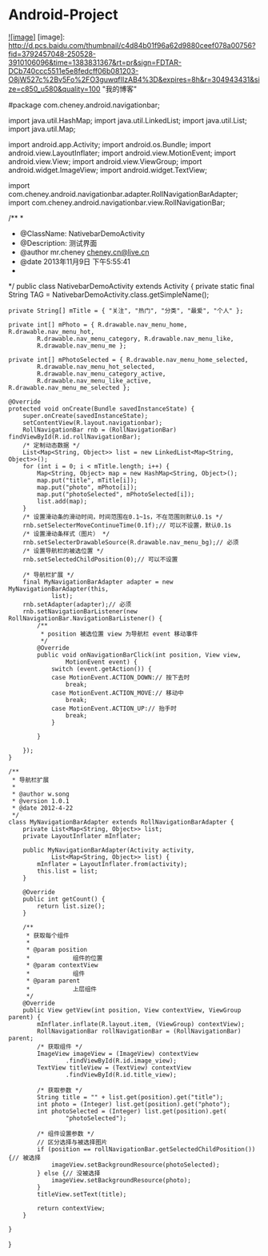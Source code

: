 Android-Project
==================================
[![image]](http://mr-cheney.iteye.com)
[image]: http://d.pcs.baidu.com/thumbnail/c4d84b01f96a62d9880ceef078a00756?fid=3792457048-250528-3910106096&time=1383831367&rt=pr&sign=FDTAR-DCb740ccc5511e5e8fedcff06b081203-O8jW527c%2Bv5Fo%2FO3guwqfIIzAB4%3D&expires=8h&r=304943431&size=c850_u580&quality=100 "我的博客"

#package com.cheney.android.navigationbar;

import java.util.HashMap;
import java.util.LinkedList;
import java.util.List;
import java.util.Map;

import android.app.Activity;
import android.os.Bundle;
import android.view.LayoutInflater;
import android.view.MotionEvent;
import android.view.View;
import android.view.ViewGroup;
import android.widget.ImageView;
import android.widget.TextView;

import com.cheney.android.navigationbar.adapter.RollNavigationBarAdapter;
import com.cheney.android.navigationbar.view.RollNavigationBar;

/**
 * 
 * @ClassName: NativebarDemoActivity 
 * @Description: 测试界面 
 * @author mr.cheney cheney.cn@live.cn
 * @date 2013年11月9日 下午5:55:41 
 *
 */
public class NativebarDemoActivity extends Activity {
    private static final String TAG = NativebarDemoActivity.class.getSimpleName();
    
    private String[] mTitle = { "关注", "热门", "分类", "最爱", "个人" };
    
    private int[] mPhoto = { R.drawable.nav_menu_home, R.drawable.nav_menu_hot,
            R.drawable.nav_menu_category, R.drawable.nav_menu_like,
            R.drawable.nav_menu_me };
    
    private int[] mPhotoSelected = { R.drawable.nav_menu_home_selected,
            R.drawable.nav_menu_hot_selected,
            R.drawable.nav_menu_category_active,
            R.drawable.nav_menu_like_active, R.drawable.nav_menu_me_selected };

    @Override
    protected void onCreate(Bundle savedInstanceState) {
        super.onCreate(savedInstanceState);
        setContentView(R.layout.navigationbar);
        RollNavigationBar rnb = (RollNavigationBar) findViewById(R.id.rollNavigationBar);
        /* 定制动态数据 */
        List<Map<String, Object>> list = new LinkedList<Map<String, Object>>();
        for (int i = 0; i < mTitle.length; i++) {
            Map<String, Object> map = new HashMap<String, Object>();
            map.put("title", mTitle[i]);
            map.put("photo", mPhoto[i]);
            map.put("photoSelected", mPhotoSelected[i]);
            list.add(map);
        }
        /* 设置滑动条的滑动时间，时间范围在0.1~1s，不在范围则默认0.1s */
        rnb.setSelecterMoveContinueTime(0.1f);// 可以不设置，默认0.1s
        /* 设置滑动条样式（图片） */
        rnb.setSelecterDrawableSource(R.drawable.nav_menu_bg);// 必须
        /* 设置导航栏的被选位置 */
        rnb.setSelectedChildPosition(0);// 可以不设置

        /* 导航栏扩展 */
        final MyNavigationBarAdapter adapter = new MyNavigationBarAdapter(this,
                list);
        rnb.setAdapter(adapter);// 必须
        rnb.setNavigationBarListener(new RollNavigationBar.NavigationBarListener() {
            /**
             * position 被选位置 view 为导航栏 event 移动事件
             */
            @Override
            public void onNavigationBarClick(int position, View view,
                    MotionEvent event) {
                switch (event.getAction()) {
                case MotionEvent.ACTION_DOWN:// 按下去时
                    break;
                case MotionEvent.ACTION_MOVE:// 移动中
                    break;
                case MotionEvent.ACTION_UP:// 抬手时
                    break;
                }

            }

        });
    }

    /**
     * 导航栏扩展
     * 
     * @author w.song
     * @version 1.0.1
     * @date 2012-4-22
     */
    class MyNavigationBarAdapter extends RollNavigationBarAdapter {
        private List<Map<String, Object>> list;
        private LayoutInflater mInflater;

        public MyNavigationBarAdapter(Activity activity,
                List<Map<String, Object>> list) {
            mInflater = LayoutInflater.from(activity);
            this.list = list;
        }

        @Override
        public int getCount() {
            return list.size();
        }

        /**
         * 获取每个组件
         * 
         * @param position
         *            组件的位置
         * @param contextView
         *            组件
         * @param parent
         *            上层组件
         */
        @Override
        public View getView(int position, View contextView, ViewGroup parent) {
            mInflater.inflate(R.layout.item, (ViewGroup) contextView);
            RollNavigationBar rollNavigationBar = (RollNavigationBar) parent;
            /* 获取组件 */
            ImageView imageView = (ImageView) contextView
                    .findViewById(R.id.image_view);
            TextView titleView = (TextView) contextView
                    .findViewById(R.id.title_view);

            /* 获取参数 */
            String title = "" + list.get(position).get("title");
            int photo = (Integer) list.get(position).get("photo");
            int photoSelected = (Integer) list.get(position).get(
                    "photoSelected");

            /* 组件设置参数 */
            // 区分选择与被选择图片
            if (position == rollNavigationBar.getSelectedChildPosition()) {// 被选择
                imageView.setBackgroundResource(photoSelected);
            } else {// 没被选择
                imageView.setBackgroundResource(photo);
            }
            titleView.setText(title);

            return contextView;
        }

    }
}
